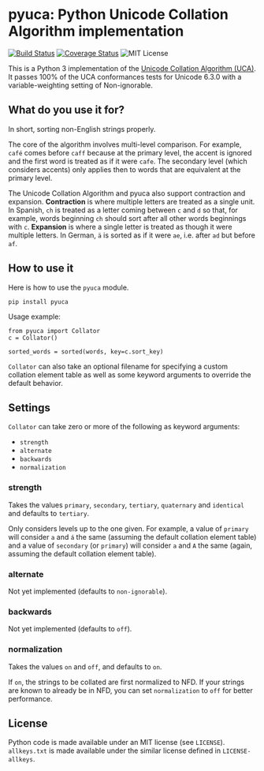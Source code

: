 # pyuca: Python Unicode Collation Algorithm implementation

[![Build Status](http://img.shields.io/travis/jtauber/pyuca.svg)](https://travis-ci.org/jtauber/pyuca)
[![Coverage Status](http://img.shields.io/coveralls/jtauber/pyuca.svg)](https://coveralls.io/r/jtauber/pyuca?branch=master)
![MIT License](http://img.shields.io/badge/license-MIT-brightgreen.svg)

This is a Python 3 implementation of the
[Unicode Collation Algorithm (UCA)](http://unicode.org/reports/tr10/). It
passes 100% of the UCA conformances tests for Unicode 6.3.0 with a
variable-weighting setting of Non-ignorable.


## What do you use it for?

In short, sorting non-English strings properly.

The core of the algorithm involves multi-level comparison. For example,
``café`` comes before ``caff`` because at the primary level, the accent is
ignored and the first word is treated as if it were ``cafe``. The secondary
level (which considers accents) only applies then to words that are equivalent
at the primary level.

The Unicode Collation Algorithm and pyuca also support contraction and
expansion. **Contraction** is where multiple letters are treated as a single
unit. In Spanish, ``ch`` is treated as a letter coming between ``c`` and ``d``
so that, for example, words beginning ``ch`` should sort after all other words
beginnings with ``c``. **Expansion** is where a single letter is treated as
though it were multiple letters. In German, ``ä`` is sorted as if it were
``ae``, i.e. after ``ad`` but before ``af``.


## How to use it

Here is how to use the ``pyuca`` module.

    pip install pyuca

Usage example:

    from pyuca import Collator
    c = Collator()

    sorted_words = sorted(words, key=c.sort_key)

``Collator`` can also take an optional filename for specifying a custom
collation element table as well as some keyword arguments to override the
default behavior.


## Settings

``Collator`` can take zero or more of the following as keyword arguments:

* ``strength``
* ``alternate``
* ``backwards``
* ``normalization``

### strength

Takes the values ``primary``, ``secondary``, ``tertiary``, ``quaternary`` and
``identical`` and defaults to ``tertiary``.

Only considers levels up to the one given. For example, a value of ``primary``
will consider ``a`` and ``á`` the same (assuming the default collation element
table) and a value of ``secondary`` (or ``primary``) will consider ``a`` and
``A`` the same (again, assuming the default collation element table).

### alternate

Not yet implemented (defaults to ``non-ignorable``).

### backwards

Not yet implemented (defaults to ``off``).

### normalization

Takes the values ``on`` and ``off``, and defaults to ``on``.

If ``on``, the strings to be collated are first normalized to NFD. If your
strings are known to already be in NFD, you can set ``normalization`` to
``off`` for better performance.


## License

Python code is made available under an MIT license (see `LICENSE`).
`allkeys.txt` is made available under the similar license defined in
`LICENSE-allkeys`.
